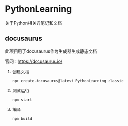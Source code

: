 # PythonLearning

关于Python相关的笔记和文档

## docusaurus

此项目用了docusaurus作为生成器生成静态文档

官网：https://docusaurus.io/

1. 创建文档

    `npx create-docusaurus@latest PythonLearning classic`

2. 测试运行

    `npm start`

3. 编译

    `npm build`
 
